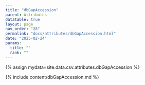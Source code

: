 ```yaml
---
title: "dbGapAccession"
parent: Attributes
datatable: true
layout: page
nav_order: "28"
permalink: "docs/attributes/dbGapAccession.html"
date: "2025-02-24"
params:
  title: ""
  rank: ""
---
```

{% assign mydata=site.data.csv.attributes.dbGapAccession %} 

{% include content/dbGapAccession.md %}
